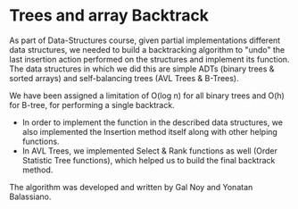 # Trees and array Backtrack

As part of Data-Structures course, given partial implementations different data structures, we needed to build a backtracking algorithm to "undo" the last insertion action performed on the structures and implement its function. The data structures in which we did this are simple ADTs (binary trees & sorted arrays) and self-balancing trees (AVL Trees & B-Trees).

We have been assigned a limitation of O(log n) for all binary trees and O(h) for B-tree, for performing a single backtrack.

* In order to implement the function in the described data structures, we also implemented the Insertion method itself along with other helping functions.
* In AVL Trees, we implemented Select & Rank functions as well (Order Statistic Tree functions), which helped us to build the final backtrack method.

The algorithm was developed and written by Gal Noy and Yonatan Balassiano.
